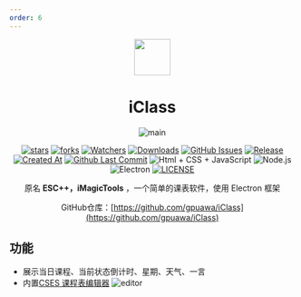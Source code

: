 ```yaml
---
order: 6
---
```


<div align="center">

<img src="/icon/iClass.png" width="64"/>

# iClass

<ArticleMetadata />

![main](images/main.png)

[![stars](https://img.shields.io/github/stars/gpuawa/iClass?label=Stars)](https://github.com/gpuawa/iClass) [![forks](https://img.shields.io/github/forks/gpuawa/iClass?label=Forks)](https://github.com/gpuawa/iClass) [![Watchers](https://img.shields.io/github/watchers/gpuawa/iClass?style=social)](https://github.com/gpuawa/iClass/watchers) [![Downloads](https://img.shields.io/github/downloads/gpuawa/iClass/total?style=social&label=Downloads&logo=github)](https://github.com/gpuawa/iClass/releases/latest) [![GitHub Issues](https://img.shields.io/github/issues-search/gpuawa/iClass?query=is%3Aopen&style=flat&logo=github&label=Issues&color=%233fb950)](https://github.com/gpuawa/iClass/issues) [![Release](https://img.shields.io/github/v/release/gpuawa/iClass?style=flat&color=%233fb950&label=正式版)](https://github.com/gpuawa/iClass/releases/latest)  [![Created At](https://img.shields.io/github/created-at/gpuawa/iClass)](https://github.com/gpuawa/iClass) [![Github Last Commit](https://img.shields.io/github/last-commit/gpuawa/iClass)](https://github.com/gpuawa/iClass/commits/main) ![Html + CSS + JavaScript](https://img.shields.io/badge/HTML%20%2B%20CSS%20%2B%20JavaScript-E34F26?logo=html5&logoColor=white&style=flat) ![Node.js](https://img.shields.io/badge/Node.js-339933?logo=node.js&logoColor=white&style=flat) ![Electron](https://img.shields.io/badge/Electron-47848F?logo=electron&logoColor=white&style=flat) [![LICENSE](https://img.shields.io/badge/License-MIT-red.svg "LICENSE")](https://github.com/gpuawa/iClass/blob/main/LICENSE)

原名 **ESC++，iMagicTools** ，一个简单的课表软件，使用 Electron 框架

GitHub仓库：[https://github.com/gpuawa/iClass](https://github.com/gpuawa/iClass)

</div>

## 功能
- 展示当日课程、当前状态倒计时、星期、天气、一言
- 内置[CSES 课程表编辑器](https://github.com/SmartTeachCN/CsesWebEditor)
  ![editor](images/editor.png)